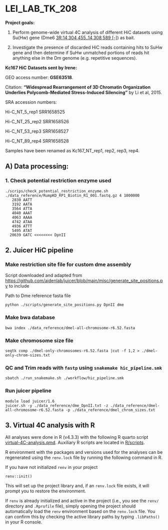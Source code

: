 # LEI_LAB_TK_208

**Project goals:**

1.  Perform genome-wide virtual 4C analysis of different HiC datasets using Su(Hw) gene (Dme6 [3R:14,304,455..14,308,589 [-]](https://flybase.org/jbrowse/?data=data/json/dmel&loc=FBgn0003567 "View in JBrowse")) as bait.

2.  Investigate the presence of discarded HiC reads containing hits to SuHw gene and then determine if SuHw unmatched portions of reads hit anything else in the Dm genome (e.g. repetitive sequences).

**Kc167 HiC** **Datasets sent by Irene:**

GEO access number: **GSE63518**.

Citation: **“Widespread Rearrangement of 3D Chromatin Organization Underlies Polycomb-Mediated Stress-Induced Silencing”** by Li et al, 2015.

SRA accession numbers:

Hi-C_NT_5_rep1 SRR1658525

Hi-C_NT_25_rep2 SRR1658526

Hi-C_NT_53_rep3 SRR1658527

Hi-C_NT_89_rep4 SRR1658528

Samples have been renamed as Kc167_NT_rep1, rep2, rep3, rep4.

## A) Data processing:

### 1. Check potential restriction enzyme used

```         
./scrips/check_potential_restriction_enzyme.sh ./data_reference/RumpKD_RP1_Biotin_R1_001.fastq.gz 4 1000000
   2830 AATT
   3192 AATA
   3564 ATTA
   4040 AAAT
   4063 AAAA
   4742 ATAA
   4936 ATTT
   5495 ATAT
  20639 GATC <<<<<<<< DpnII
```

## 2. Juicer HiC pipeline

### Make restriction site file for custom dme assembly

Script downloaded and adapted from <https://github.com/aidenlab/juicer/blob/main/misc/generate_site_positions.py> to include

Path to Dme reference fasta file

```         
python ./scripts/generate_site_positions.py DpnII dme
```

### Make bwa database

```         
bwa index ./data_reference/dmel-all-chromosome-r6.52.fasta
```

### Make chromosome size file

```         
seqtk comp ./dmel-only-chromosomes-r6.52.fasta |cut -f 1,2 > ./dmel-only-chrom-sizes.txt
```

### QC and Trim reads with `fastp` using `snakemake hic_pipeline.smk`

```         
sbatch ./run_snakemake.sh ./workflow/hic_pipeline.smk
```

### Run juicer pipeline

```         
module load juicer/1.6
juicer.sh -y ./data_reference/dme_DpnII.txt -z ./data_reference/dmel-all-chromosome-r6.52.fasta -p ./data_reference/dmel_chrom_sizes.txt
```

## 3. Virtual 4C analysis with R

All analyses were done in R (v4.3.3) with the following R quarto script [virtual-4C-analysis.qmd](R/render/virtual-4C-analysis.qmd). Auxiliary R scripts are located in [R/scripts](R/scripts/plots_virtual4C.R).

R environment with the packages and versions used for the analyses can be regenerated using the `renv.lock` file by running the following command in R.

If you have not initialized `renv` in your project

```         
renv::init()
```

This will set up the project library and, if an `renv.lock` file exists, it will prompt you to restore the environment.

If `renv` is already initialized and active in the project (i.e., you see the `renv/` directory and `.Rprofile` file), simply opening the project should automatically load the `renv` environment based on the `renv.lock` file. You can confirm this by checking the active library paths by typing `.libPaths()` in your R console.

